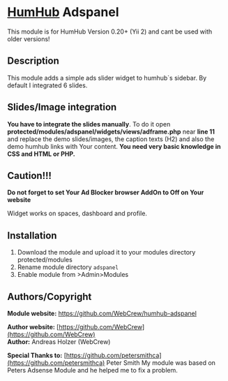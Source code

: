 # [HumHub](https://github.com/humhub/humhub) Adspanel

This module is for HumHub Version 0.20+ (Yii 2) and cant be used with older versions!

## Description

This module adds a simple ads slider widget to humhub`s sidebar.  By default I integrated 6 slides.

## Slides/Image integration
**You have to integrate the slides manually**. 
To do it open **protected/modules/adspanel/widgets/views/adframe.php** near **line 11** and replace the demo slides/images, the caption texts (H2) and also the demo humhub links with Your content.
**You need very basic knowledge in CSS and HTML or PHP.**

## Caution!!!
**Do not forget to set Your Ad Blocker browser AddOn to Off on Your website**

Widget works on spaces, dashboard and profile.

## Installation
1. Download the module and upload it to your modules directory protected/modules
2. Rename module directory ```adspanel```
3. Enable module from >Admin>Modules


## Authors/Copyright

__Module website:__ <https://github.com/WebCrew/humhub-adspanel>  

__Author website:__ [https://github.com/WebCrew](https://github.com/WebCrew)    
__Author:__ Andreas Holzer (WebCrew)

__Special Thanks to:__ [https://github.com/petersmithca](https://github.com/petersmithca) 
                       Peter Smith My module was based on Peters Adsense Module and he helped me to fix a problem.
